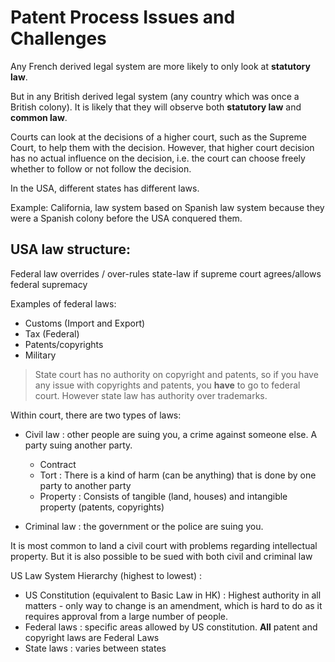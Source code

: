 # Patent Process Issues and Challenges

Any French derived legal system are more likely to only look at **statutory law**.

But in any British derived legal system (any country which was once a British colony). It is likely that they will observe both **statutory law** and **common law**.

Courts can look at the decisions of a higher court, such as the Supreme Court, to help them with the decision. However, that higher court decision has no actual influence on the decision, i.e. the court can choose freely whether to follow or not follow the decision.

In the USA, different states has different laws.

Example: California, law system based on Spanish law system because they were a Spanish colony before the USA conquered them.

## USA law structure:

Federal law overrides / over-rules state-law if supreme court agrees/allows federal supremacy

Examples of federal laws:

- Customs (Import and Export)
- Tax (Federal)
- Patents/copyrights
- Military

> State court has no authority on copyright and patents, so if you have any issue with copyrights and patents, you **have** to go to federal court. However state law has authority over trademarks.

Within court, there are two types of laws:

- Civil law : other people are suing you, a crime against someone else. A party suing another party.

  - Contract
  - Tort : There is a kind of harm (can be anything) that is done by one party to another party
  - Property : Consists of tangible (land, houses) and intangible property (patents, copyrights)

- Criminal law : the government or the police are suing you.

It is most common to land a civil court with problems regarding intellectual property. But it is also possible to be sued with both civil and criminal law

US Law System Hierarchy (highest to lowest) :

- US Constitution (equivalent to Basic Law in HK) : Highest authority in all matters - only way to change is an amendment, which is hard to do as it requires approval from a large number of people.
- Federal laws : specific areas allowed by US constitution. **All** patent and copyright laws are Federal Laws
- State laws : varies between states

